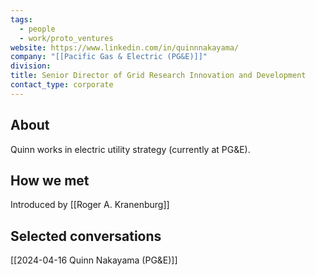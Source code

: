 ```yaml
---
tags:
  - people
  - work/proto_ventures
website: https://www.linkedin.com/in/quinnnakayama/
company: "[[Pacific Gas & Electric (PG&E)]]"
division: 
title: Senior Director of Grid Research Innovation and Development
contact_type: corporate
---
```

## About
Quinn works in electric utility strategy (currently at PG&E).

## How we met
Introduced by [[Roger A. Kranenburg]]

## Selected conversations
[[2024-04-16 Quinn Nakayama (PG&E)]]